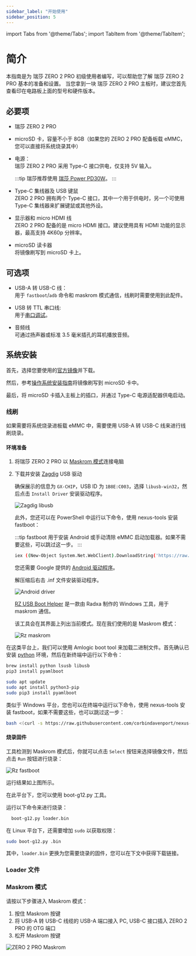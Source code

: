```yaml
---
sidebar_label: "开始使用"
sidebar_position: 5
---
```


import Tabs from '@theme/Tabs';
import TabItem from '@theme/TabItem';

# 简介

本指南是为 瑞莎 ZERO 2 PRO 初级使用者编写，可以帮助您了解 瑞莎 ZERO 2 PRO 基本的准备和设置。
当您拿到一块 瑞莎 ZERO 2 PRO 主板时，建议您首先查看印在电路板上面的型号和硬件版本。

## 必要项

- 瑞莎 ZERO 2 PRO

- microSD 卡，容量不小于 8GB（如果您的 ZERO 2 PRO 配备板载 eMMC，您可以直接将系统烧录其中）

- 电源：  
  瑞莎 ZERO 2 PRO 采用 Type-C 接口供电，仅支持 5V 输入。

  :::tip
  瑞莎推荐使用 [瑞莎 Power PD30W](/accessories/pd_30w)。
  :::

- Type-C 集线器及 USB 键鼠  
  ZERO 2 PRO 拥有两个 Type-C 接口，其中一个用于供电时，另一个可使用 Type-C 集线器来扩展键鼠或其他外设。

- 显示器和 micro HDMI 线  
  ZERO 2 PRO 配备的是 micro HDMI 接口。建议使用具有 HDMI 功能的显示器，最高支持 4K60p 分辨率。

- microSD 读卡器  
  将镜像刷写到 microSD 卡上。

## 可选项

- USB-A 转 USB-C 线：  
  用于 `fastboot`/`adb` 命令和 maskrom 模式通信，线刷时需要使用到此配件。

- USB 转 TTL 串口线:  
  用于[串口调试](/general-tutorial/serial)。

- 音频线  
  可通过扬声器或标准 3.5 毫米插孔的耳机播放音频。

## 系统安装

首先，选择您要使用的[官方镜像](/zero/official-images)并下载。

然后，参考[操作系统安装指南](/general-tutorial/os-installation)将镜像刷写到 microSD 卡中。

最后，将 microSD 卡插入主板上的插口，并通过 Type-C 电源适配器供电启动。

### 线刷

如果需要将系统烧录进板载 eMMC 中，需要使用 USB-A 转 USB-C 线来进行线刷烧录。

#### 环境准备

<Tabs queryString="host_os">
<TabItem value="Windows">

1. 将瑞莎 ZERO 2 PRO 以 [Maskrom 模式](#maskrom-模式)连接电脑

2. 下载并安装 [Zagdig](https://zadig.akeo.ie/) USB 驱动

   确保展示的信息为 `GX-CHIP`，USB ID 为 `1B8E:C003`，选择 `libusb-win32`，然后点击 `Install Driver` 安装驱动程序。

   ![Zagdig libusb](/img/zero/zero2pro/Zagdig-libusb.webp)

   此外，您还可以在 PowerShell 中运行以下命令，使用 nexus-tools 安装 fastboot：

   :::tip
   fastboot 用于安装 Android 或手动清除 eMMC 启动加载器。如果不需要这些，可以跳过这一步。
   :::

   ```bash
   iex ((New-Object System.Net.WebClient).DownloadString('https://raw.githubusercontent.com/corbindavenport/nexus-tools/master/install.ps1'))
   ```

   您还需要 Google 提供的 [Android 驱动程序](https://dl.google.com/android/repository/usb_driver_r13-windows.zip)。

   解压缩后右击 .inf 文件安装驱动程序。

   ![Android driver](/img/zero/zero2pro/Install-win-android-driver.webp)

   [RZ USB Boot Helper](https://dl.radxa.com/zero/tools/windows/RZ_USB_Boot_Helper_V1.0.0.zip) 是一款由 Radxa 制作的 Windows 工具，用于 maskrom 通信。

   该工具会在其界面上列出当前模式。现在我们使用的是 Maskrom 模式：

   ![Rz maskrom](/img/zero/zero2pro/Rz-usb-helper-maskrom.webp)

</TabItem>
<TabItem value="Linux/MacOS">

在这类平台上，我们可以使用 Amlogic boot tool 来加载二进制文件。首先确认已安装 [python](https://www.python.org/) 环境，然后在新终端中运行以下命令：

<Tabs>
<TabItem value="MacOS">

```bash
brew install python lsusb libusb
pip3 install pyamlboot
```

</TabItem>
<TabItem value="Linux">

```bash
sudo apt update
sudo apt install python3-pip
sudo pip3 install pyamlboot
```

</TabItem>
</Tabs>

类似于 Windows 平台，您也可以在终端中运行以下命令，使用 nexus-tools 安装 fastboot，如果不需要这些，也可以跳过这一步：

```bash
bash <(curl -s https://raw.githubusercontent.com/corbindavenport/nexus-tools/master/install.sh)
```

</TabItem>
</Tabs>

#### 烧录固件

<Tabs>
<TabItem value="Windows">

工具检测到 Maskrom 模式后，你就可以点击 `Select` 按钮来选择镜像文件，然后点击 `Run` 按钮进行烧录：

![Rz fastboot](/img/zero/zero2pro/Rz-usb-helper-fastboot.webp)

运行结果如上图所示。

</TabItem>
<TabItem value="Linux/MacOS">

在此平台下，您可以使用 boot-g12.py 工具。

运行以下命令来进行烧录：

```bash
  boot-g12.py loader.bin
```

在 Linux 平台下，还需要增加 `sudo` 以获取权限：

```bash
sudo boot-g12.py .bin
```

其中，`loader.bin` 更换为您需要烧录的固件，您可以在下文中获得下载链接。

</TabItem>
</Tabs>

### Loader 文件

### Maskrom 模式

请按以下步骤进入 Maskrom 模式：

1. 按住 Maskrom 按键
2. 将 USB-A 转 USB-C 线缆的 USB-A 端口接入 PC, USB-C 接口插入 ZERO 2 PRO 的 OTG 端口
3. 松开 Maskrom 按键

![ZERO 2 PRO Maskrom](/img/zero/zero2pro/zero2pro-maskrom.webp)
